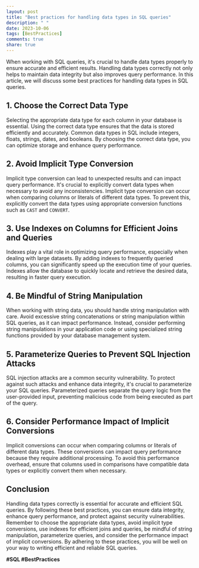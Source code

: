 ```yaml
---
layout: post
title: "Best practices for handling data types in SQL queries"
description: " "
date: 2023-10-06
tags: [BestPractices]
comments: true
share: true
---
```


When working with SQL queries, it's crucial to handle data types properly to ensure accurate and efficient results. Handling data types correctly not only helps to maintain data integrity but also improves query performance. In this article, we will discuss some best practices for handling data types in SQL queries.

## 1. Choose the Correct Data Type

Selecting the appropriate data type for each column in your database is essential. Using the correct data type ensures that the data is stored efficiently and accurately. Common data types in SQL include integers, floats, strings, dates, and booleans. By choosing the correct data type, you can optimize storage and enhance query performance.

## 2. Avoid Implicit Type Conversion

Implicit type conversion can lead to unexpected results and can impact query performance. It's crucial to explicitly convert data types when necessary to avoid any inconsistencies. Implicit type conversion can occur when comparing columns or literals of different data types. To prevent this, explicitly convert the data types using appropriate conversion functions such as `CAST` and `CONVERT`.

## 3. Use Indexes on Columns for Efficient Joins and Queries

Indexes play a vital role in optimizing query performance, especially when dealing with large datasets. By adding indexes to frequently queried columns, you can significantly speed up the execution time of your queries. Indexes allow the database to quickly locate and retrieve the desired data, resulting in faster query execution.

## 4. Be Mindful of String Manipulation

When working with string data, you should handle string manipulation with care. Avoid excessive string concatenations or string manipulation within SQL queries, as it can impact performance. Instead, consider performing string manipulations in your application code or using specialized string functions provided by your database management system.

## 5. Parameterize Queries to Prevent SQL Injection Attacks

SQL injection attacks are a common security vulnerability. To protect against such attacks and enhance data integrity, it's crucial to parameterize your SQL queries. Parameterized queries separate the query logic from the user-provided input, preventing malicious code from being executed as part of the query.

## 6. Consider Performance Impact of Implicit Conversions

Implicit conversions can occur when comparing columns or literals of different data types. These conversions can impact query performance because they require additional processing. To avoid this performance overhead, ensure that columns used in comparisons have compatible data types or explicitly convert them when necessary.

## Conclusion

Handling data types correctly is essential for accurate and efficient SQL queries. By following these best practices, you can ensure data integrity, enhance query performance, and protect against security vulnerabilities. Remember to choose the appropriate data types, avoid implicit type conversions, use indexes for efficient joins and queries, be mindful of string manipulation, parameterize queries, and consider the performance impact of implicit conversions. By adhering to these practices, you will be well on your way to writing efficient and reliable SQL queries.

**#SQL #BestPractices**